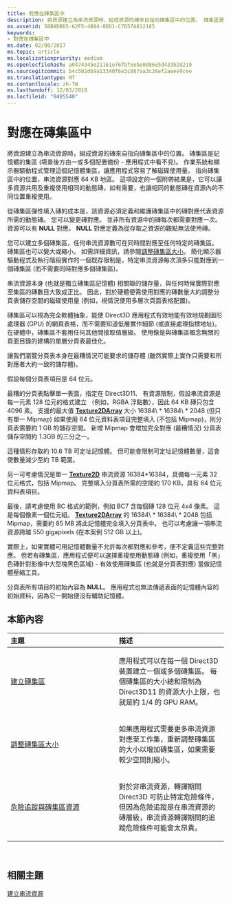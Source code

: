 ```yaml
---
title: 對應在磚集區中
description: 將資源建立為串流資源時，組成資源的磚來自指向磚集區中的位置。 磚集區是記憶體的集區 (場景後方由一或多個配置備份 - 應用程式中看不見)。
ms.assetid: 58B8DBD5-62F5-4B94-8DD1-C7D57A812185
keywords:
- 對應在磚集區中
ms.date: 02/08/2017
ms.topic: article
ms.localizationpriority: medium
ms.openlocfilehash: a0474345e21161e76fbfeebe0086e5d433b2d219
ms.sourcegitcommit: b4c502d69a13340f6e3c887aa3c26ef2aeee9cee
ms.translationtype: MT
ms.contentlocale: zh-TW
ms.lasthandoff: 12/03/2018
ms.locfileid: "8485540"
---
```

# <a name="mappings-are-into-a-tile-pool"></a>對應在磚集區中


將資源建立為串流資源時，組成資源的磚來自指向磚集區中的位置。 磚集區是記憶體的集區 (場景後方由一或多個配置備份 - 應用程式中看不見)。 作業系統和顯示器驅動程式管理這個記憶體集區，讓應用程式容易了解磁碟使用量。 指向磚集區中的位置，串流資源對應 64 KB 地區。 這項設定的一個附帶結果是，它可以讓多資源共用及重複使用相同的動態磚，如有需要，也讓相同的動態磚在資源內的不同位置重複使用。

從磚集區彈性填入磚的成本是，該資源必須定義和維護磚集區中的磚對應代表資源所需的動態磚。 您可以變更磚對應。 並非所有資源中的磚每次都需要對應一次。資源可以有 **NULL** 對應。 **NULL** 對應定義為從存取之資源的觀點無法使用磚。

您可以建立多個磚集區，任何串流資源數可在同時間對應至任何特定的磚集區。 磚集區也可以變大或縮小。 如需詳細資訊，請參閱[調整磚集區大小](tile-pool-resizing.md)。 簡化顯示器驅動程式及執行階段實作的一個既存限制是，特定串流資源每次頂多只能對應到一個磚集區 (而不需要同時對應多個磚集區)。

串流資源本身 (也就是獨立磚集區記憶體) 相關聯的儲存量，與任何時候實際對應至集區的磚數目大致成正比。 因此，對於硬體便需使用對應的磚數量大約調整分頁表儲存空間的磁碟使用量 (例如，視情況使用多層次頁面表格配置)。

磚集區可以視為完全軟體抽象，能使 Direct3D 應用程式有效地能有效地規劃圖形處理器 (GPU) 的網頁表格，而不需要知道低層實作細節 (或直接處理指標地址)。 在硬體中，磚集區不套用任何其他間接取值層級。 使用像是與磚集區概念無關的頁面目錄的建構的單層分頁表最佳化。

讓我們瀏覽分頁表本身在最糟情況可能要求的儲存體 (雖然實際上實作只需要和所對應者大約一致的儲存體)。

假設每個分頁表項目是 64 位元。

最糟的分頁表點擊單一表面，指定在 Direct3D11、 有資源限制，假設串流資源是每一元素 128 位元的格式建立 （例如，RGBA 浮點數），因此 64 KB 磚只包含 4096 素。 支援的最大值 [**Texture2DArray**](https://msdn.microsoft.com/library/windows/desktop/ff471526) 大小 16384\ * 16384\ * 2048 (但只有單一 Mipmap) 如果使用 64 位元資料表項目完整填入 (不包括 Mipmap)，則分頁表需要約 1 GB 的儲存空間。 新增 Mipmap 會增加完全對應 (最糟情況) 分頁表儲存空間約 1.3GB 的三分之一。

這種情形存取約 10.6 TB 可定址記憶體。 但可能會限制可定址記憶體數量，這會使數量減少至約 TB 範圍。

另一可考慮情況是單一 [**Texture2D**](https://msdn.microsoft.com/library/windows/desktop/ff471525) 串流資源 16384\*16384，具備每一元素 32 位元格式，包括 Mipmap。 完整填入分頁表所需的空間約 170 KB，具有 64 位元資料表項目。

最後，請考慮使用 BC 格式的範例，例如 BC7 含每個磚 128 位元 4x4 像素。 這是每個像素一個位元組。 [**Texture2DArray**](https://msdn.microsoft.com/library/windows/desktop/ff471526) 的 16384\ * 16384\ * 2048 包括 Mipmap，需要約 85 MB 將此記憶體完全填入分頁表中。 也可以考慮讓一項串流資源跨越 550 gigapixels (在本案例 512 GB 以上)。

實際上，如果實體可用記憶體數量不允許每次都對應和參考，便不定義這些完整對應。 但若有磚集區，應用程式便可以選擇重複使用動態磚 (例如，重複使用「黑」色磚針對影像中大型塊黑色區域) - 有效使用磚集區 (也就是分頁表對應) 當做記憶體壓縮工具。

分頁表所有項目的初始內容為 **NULL**。 應用程式也無法傳遞表面的記憶體內容的初始資料，因為它一開始便沒有輔助記憶體。

## <a name="span-idin-this-sectionspanin-this-section"></a><span id="in-this-section"></span>本節內容


<table>
<colgroup>
<col width="50%" />
<col width="50%" />
</colgroup>
<thead>
<tr class="header">
<th align="left">主題</th>
<th align="left">描述</th>
</tr>
</thead>
<tbody>
<tr class="odd">
<td align="left"><p><a href="tile-pool-creation.md">建立磚集區</a></p></td>
<td align="left"><p>應用程式可以在每一個 Direct3D 裝置建立一個或多個磚集區。 每個磚集區的大小總和限制為 Direct3D11 的資源大小上限，也就是約 1/4 的 GPU RAM。</p></td>
</tr>
<tr class="even">
<td align="left"><p><a href="tile-pool-resizing.md">調整磚集區大小</a></p></td>
<td align="left"><p>如果應用程式需要更多串流資源對應至工作集，重新調整磚集區的大小以增加磚集區，如果需要較少空間則縮小。</p></td>
</tr>
<tr class="odd">
<td align="left"><p><a href="hazard-tracking-versus-tile-pool-resources.md">危險追蹤與磚集區資源</a></p></td>
<td align="left"><p>對於非串流資源，轉譯期間 Direct3D 可防止特定危險條件，但因為危險追蹤是在串流資源的磚層級，串流資源轉譯期間的追蹤危險條件可能會太昂貴。</p></td>
</tr>
</tbody>
</table>

 

## <a name="span-idrelated-topicsspanrelated-topics"></a><span id="related-topics"></span>相關主題


[建立串流資源](creating-streaming-resources.md)

 

 




